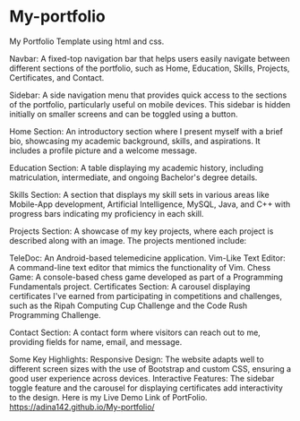 # My-portfolio
 My Portfolio Template using html and css.

Navbar: A fixed-top navigation bar that helps users easily navigate between different sections of the portfolio, such as Home, Education, Skills, Projects, Certificates, and Contact.

Sidebar: A side navigation menu that provides quick access to the sections of the portfolio, particularly useful on mobile devices. This sidebar is hidden initially on smaller screens and can be toggled using a button.


Home Section: An introductory section where I present myself with a brief bio, showcasing my academic background, skills, and aspirations. It includes a profile picture and a welcome message.

Education Section: A table displaying my academic history, including matriculation, intermediate, and ongoing Bachelor's degree details.

Skills Section: A section that displays my skill sets in various areas like Mobile-App development, Artificial Intelligence, MySQL, Java, and C++ with progress bars indicating my proficiency in each skill.

Projects Section: A showcase of my key projects, where each project is described along with an image. The projects mentioned include:

TeleDoc: An Android-based telemedicine application.
Vim-Like Text Editor: A command-line text editor that mimics the functionality of Vim.
Chess Game: A console-based chess game developed as part of a Programming Fundamentals project.
Certificates Section: A carousel displaying certificates I've earned from participating in competitions and challenges, such as the Ripah Computing Cup Challenge and the Code Rush Programming Challenge.

Contact Section: A contact form where visitors can reach out to me, providing fields for name, email, and message.

Some Key Highlights:
Responsive Design: The website adapts well to different screen sizes with the use of Bootstrap and custom CSS, ensuring a good user experience across devices.
Interactive Features: The sidebar toggle feature and the carousel for displaying certificates add interactivity to the design.
Here is my Live Demo Link of PortFolio.
https://adina142.github.io/My-portfolio/
